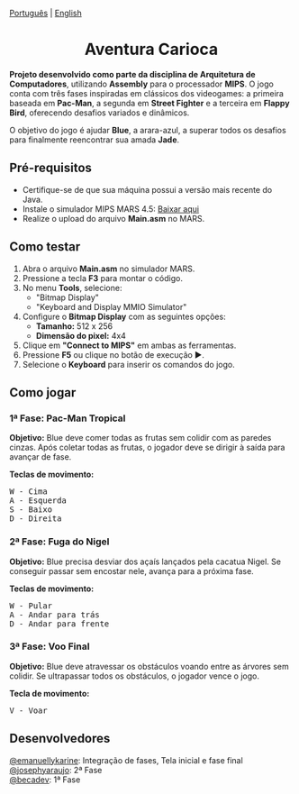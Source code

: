 <body>
<p><a href= "https://github.com/becadev/Jogo-Rio/blob/main/READme.md"> Português</a> | <a href= "https://github.com/becadev/Jogo-Rio/blob/main/READme.en.md"> English</a></p>
<h1 align = "center">Aventura Carioca</h1>
    <p><strong>Projeto desenvolvido como parte da disciplina de Arquitetura de Computadores</strong>, utilizando <strong>Assembly</strong> para o processador <strong>MIPS</strong>. O jogo conta com três fases inspiradas em clássicos dos videogames: a primeira baseada em <strong>Pac-Man</strong>, a segunda em <strong>Street Fighter</strong> e a terceira em <strong>Flappy Bird</strong>, oferecendo desafios variados e dinâmicos.</p>
    <p>O objetivo do jogo é ajudar <strong>Blue</strong>, a arara-azul, a superar todos os desafios para finalmente reencontrar sua amada <strong>Jade</strong>.</p>
<h2>Pré-requisitos</h2>
    <ul>
        <li>Certifique-se de que sua máquina possui a versão mais recente do Java.</li>
        <li>Instale o simulador MIPS MARS 4.5: <a href="https://drive.google.com/file/d/1na6RNWXEOFsi82-5QrT-2UvlXCWKMPPT/view?hl=pt-BR">Baixar aqui</a></li>
        <li>Realize o upload do arquivo <strong>Main.asm</strong> no MARS.</li>
    </ul>
    
   <h2>Como testar</h2>
    <ol>
        <li>Abra o arquivo <strong>Main.asm</strong> no simulador MARS.</li>
        <li>Pressione a tecla <strong>F3</strong> para montar o código.</li>
        <li>No menu <strong>Tools</strong>, selecione:
            <ul>
                <li>"Bitmap Display"</li>
                <li>"Keyboard and Display MMIO Simulator"</li>
            </ul>
        </li>
        <li>Configure o <strong>Bitmap Display</strong> com as seguintes opções:
            <ul>
                <li><strong>Tamanho:</strong> 512 x 256</li>
                <li><strong>Dimensão do pixel:</strong> 4x4</li>
            </ul>
        </li>
        <li>Clique em <strong>"Connect to MIPS"</strong> em ambas as ferramentas.</li>
        <li>Pressione <strong>F5</strong> ou clique no botão de execução ▶️.</li>
        <li>Selecione o <strong>Keyboard</strong> para inserir os comandos do jogo.</li>
    </ol>
    
  <h2>Como jogar</h2>
    
  <h3>1ª Fase: Pac-Man Tropical</h3>
    <p><strong>Objetivo:</strong> Blue deve comer todas as frutas sem colidir com as paredes cinzas. Após coletar todas as frutas, o jogador deve se dirigir à saída para avançar de fase.</p>
    <p><strong>Teclas de movimento:</strong></p>
    <pre>W - Cima
A - Esquerda
S - Baixo
D - Direita</pre>
    
   <h3>2ª Fase: Fuga do Nigel</h3>
    <p><strong>Objetivo:</strong> Blue precisa desviar dos açaís lançados pela cacatua Nigel. Se conseguir passar sem encostar nele, avança para a próxima fase.</p>
    <p><strong>Teclas de movimento:</strong></p>
    <pre>W - Pular
A - Andar para trás
D - Andar para frente</pre>
    
  <h3>3ª Fase: Voo Final</h3>
    <p><strong>Objetivo:</strong> Blue deve atravessar os obstáculos voando entre as árvores sem colidir. Se ultrapassar todos os obstáculos, o jogador vence o jogo.</p>
    <p><strong>Tecla de movimento:</strong></p>
    <pre>V - Voar</pre>
<h2>Desenvolvedores</h2>
<a  href = "https://github.com/emanuellykarine">@emanuellykarine</a>: Integração de fases, Tela inicial e fase final<br>
<a  href = "https://github.com/josephyaraujo">@josephyaraujo</a>: 2ª Fase<br>
<a href = "https://github.com/becadev">@becadev</a>: 1ª Fase<br>

</body>
</html>
